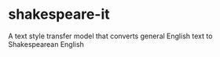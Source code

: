 # shakespeare-it
A text style transfer model that converts general English text to Shakespearean English
